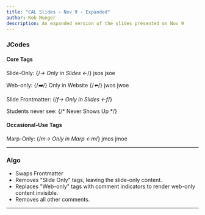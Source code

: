 ```yaml
---
title: "CAL Slides - Nov 9 - Expanded"
author: Rob Munger
description: An expanded version of the slides presented on Nov 9
---
```



### JCodes

#### Core Tags

Slide-Only:         {/*→ Only in Slides ←*/}
                    jsos                jsoe

Web-only:      {/*➡️*/} Only in Website {/*⬅️*/}
                 jwos                     jwoe

Slide Frontmatter: {/*f→ Only in Slides ←f*/}

Students never see:  {/* Never Shows Up */}

#### Occasional-Use Tags

Marp-Only:      {/*m→  Only in Marp  ←m*/}
                 jmos                jmoe

---

### Algo

* Swaps Frontmatter
* Removes "Slide Only" tags, leaving the slide-only content.
* Replaces "Web-only" tags with comment indicators to render web-only content invisible.
* Removes all other comments.


---

